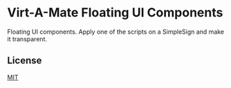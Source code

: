 # Virt-A-Mate Floating UI Components

Floating UI components. Apply one of the scripts on a SimpleSign and make it transparent.

## License

[MIT](LICENSE.md)
